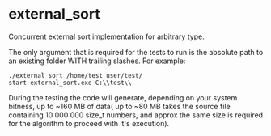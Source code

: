 # external_sort
Concurrent external sort implementation for arbitrary type.

The only argument that is required for the tests to run is the absolute path to an existing folder WITH trailing slashes.
For example:
```
./external_sort /home/test_user/test/
start external_sort.exe C:\\test\\
```

During the testing the code will generate, depending on your system bitness, up to ~160 MB of data( up to ~80 MB takes the source file containing 10 000 000 size_t numbers, and approx the same size is required for the algorithm to proceed with it's execution).
